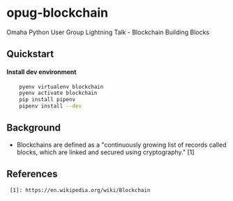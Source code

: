 # opug-blockchain
Omaha Python User Group Lightning Talk - Blockchain Building Blocks

## Quickstart

#### Install dev environment
```sh
    pyenv virtualenv blockchain
    pyenv activate blockchain
    pip install pipenv
    pipenv install --dev
```


## Background

* Blockchains are defined as a "continuously growing list of records called blocks, which are linked and secured
 using cryptography." [1]
 
 ## References
     [1]: https://en.wikipedia.org/wiki/Blockchain
